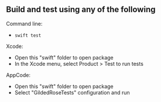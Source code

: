## Build and test using any of the following

Command line:
- `swift test`

Xcode:
- Open this "swift" folder to open package
- In the Xcode menu, select Product > Test to run tests

AppCode:
- Open this "swift" folder to open package
- Select "GildedRoseTests" configuration and run
